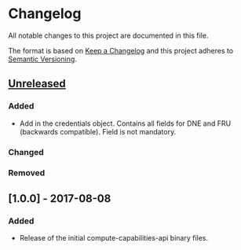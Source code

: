 # Changelog
All notable changes to this project are documented in this file.
 
The format is based on [Keep a Changelog](http://keepachangelog.com/)
and this project adheres to [Semantic Versioning](http://semver.org/).

## [Unreleased]
 
### Added
 - Add in the credentials object.  Contains all fields for DNE and FRU (backwards compatible).  Field is not mandatory.
### Changed
### Removed
 
## [1.0.0] - 2017-08-08
### Added
 - Release of the initial compute-capabilities-api binary files.

[Unreleased]: https://github.com/dellemc-symphony/compute-capabilities-api/compare/1.0.0...HEAD